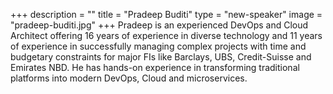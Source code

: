 +++
description = ""
title = "Pradeep Buditi"
type = "new-speaker"
image = "pradeep-buditi.jpg"
+++
Pradeep is an experienced DevOps and Cloud Architect offering 16 years of experience in diverse technology and 11 years of experience in successfully managing complex projects with time and budgetary constraints for major FIs like Barclays, UBS, Credit-Suisse and Emirates NBD. He has hands-on experience in transforming traditional platforms into modern DevOps, Cloud and microservices.